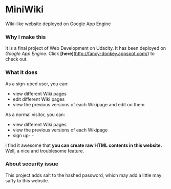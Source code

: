 # MiniWiki
Wiki-like website deployed on Google App Engine

### Why I make this
It is a final project of Web Development on Udacity. It has been deployed on *Google App Engine*. Click **[here]**(http://fancy-donkey.appspot.com/) to check out.

### What it does
As a sign-uped user, you can:
* view different Wiki pages
* edit different Wiki pages
* view the previous versions of each Wikipage and edit on them

As a normal visitor, you can:
* view different Wiki pages
* view the previous versions of each Wikipage
* sign up- -

I find it awesome that **you can create raw HTML contents in this website.** Well, a nice and troublesome feature.

### About security issue
This project adds salt to the hashed password, which may add a little may safty to this website.
